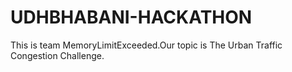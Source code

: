 # UDHBHABANI-HACKATHON
This is team MemoryLimitExceeded.Our topic is The Urban Traffic Congestion Challenge.
